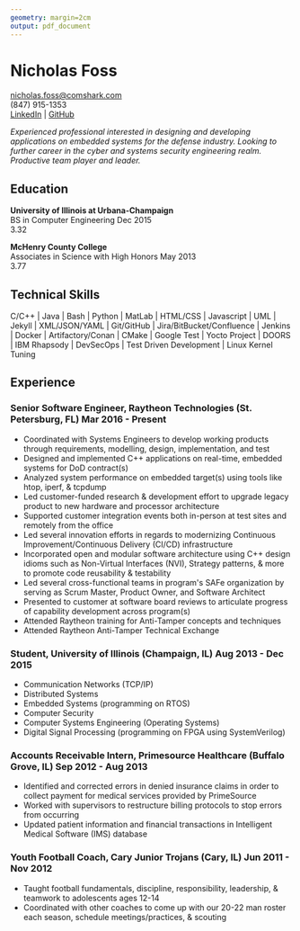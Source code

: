 ```yaml
---
geometry: margin=2cm
output: pdf_document
---
```


# Nicholas Foss

<nicholas.foss@comshark.com>  
(847) 915-1353  
[LinkedIn](https://www.linkedin.com/in/nfoss) | [GitHub](https://github.com/nickfoss32)  

_Experienced professional interested in designing and developing applications on embedded systems for the defense industry. Looking to further career in the cyber and systems security engineering realm. Productive team player and leader._  

## Education
**University of Illinois at Urbana-Champaign**  
<span>BS in Computer Engineering</span> <span>Dec 2015</span>  
3.32  

**McHenry County College**  
<span>Associates in Science with High Honors</span> <span>May 2013</span>  
3.77  

<!-- ## Certifications  -->
<!-- - Security+ -->

## Technical Skills
<span>C/C++ | Java | Bash | Python | MatLab | HTML/CSS | Javascript | UML | Jekyll | XML/JSON/YAML | Git/GitHub | Jira/BitBucket/Confluence | Jenkins | Docker | Artifactory/Conan | CMake | Google Test | Yocto Project | DOORS | IBM Rhapsody | DevSecOps | Test Driven Development | Linux Kernel Tuning </span>

## Experience

### <span>Senior Software Engineer, Raytheon Technologies (St. Petersburg, FL)</span> <span>Mar 2016 - Present</span>
- Coordinated with Systems Engineers to develop working products through requirements, modelling, design, implementation, and test
- Designed and implemented C++ applications on real-time, embedded systems for DoD contract(s)
- Analyzed system performance on embedded target(s) using tools like htop, iperf, & tcpdump
- Led customer-funded research & development effort to upgrade legacy product to new hardware and processor architecture
- Supported customer integration events both in-person at test sites and remotely from the office
- Led several innovation efforts in regards to modernizing Continuous Improvement/Continuous Delivery (CI/CD) infrastructure
- Incorporated open and modular software architecture using C++ design idioms such as Non-Virtual Interfaces (NVI), Strategy patterns, & more to promote code reusability & testability
- Led several cross-functional teams in program's SAFe organization by serving as Scrum Master, Product Owner, and Software Architect
- Presented to customer at software board reviews to articulate progress of capability development across program(s)
- Attended Raytheon training for Anti-Tamper concepts and techniques
- Attended Raytheon Anti-Tamper Technical Exchange

### <span>Student, University of Illinois (Champaign, IL)</span> <span>Aug 2013 - Dec 2015</span>
 - Communication Networks (TCP/IP)
 - Distributed Systems
 - Embedded Systems (programming on RTOS)
 - Computer Security
 - Computer Systems Engineering (Operating Systems)
 - Digital Signal Processing (programming on FPGA using SystemVerilog)

### <span>Accounts Receivable Intern, Primesource Healthcare (Buffalo Grove, IL)</span> <span>Sep 2012 - Aug 2013</span>
 - Identified and corrected errors in denied insurance claims in order to collect payment for medical services provided by PrimeSource
 - Worked with supervisors to restructure billing protocols to stop errors from occurring
 - Updated patient information and financial transactions in Intelligent Medical Software (IMS) database

### <span>Youth Football Coach, Cary Junior Trojans (Cary, IL)</span> <span>Jun 2011 - Nov 2012</span>
- Taught football fundamentals, discipline, responsibility, leadership, & teamwork to adolescents ages 12-14
- Coordinated with other coaches to come up with our 20-22 man roster each season, schedule meetings/practices, & scouting
